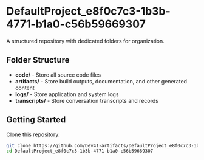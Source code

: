 # DefaultProject_e8f0c7c3-1b3b-4771-b1a0-c56b59669307
A structured repository with dedicated folders for organization.

## Folder Structure

- **code/** - Store all source code files
- **artifacts/** - Store build outputs, documentation, and other generated content
- **logs/** - Store application and system logs
- **transcripts/** - Store conversation transcripts and records

## Getting Started

Clone this repository:
```bash
git clone https://github.com/Dev41-artifacts/DefaultProject_e8f0c7c3-1b3b-4771-b1a0-c56b59669307
cd DefaultProject_e8f0c7c3-1b3b-4771-b1a0-c56b59669307
```
